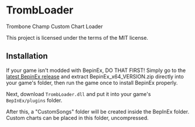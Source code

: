 # TrombLoader
Trombone Champ Custom Chart Loader

This project is licensed under the terms of the MIT license.

## Installation
If your game isn't modded with BepinEx, DO THAT FIRST! Simply go to the [latest BepinEx release](https://github.com/BepInEx/BepInEx/releases/latest) and extract BepinEx_x64_VERSION.zip directly into your game's folder, then run the game once to install BepinEx properly.

Next, download `TrombLoader.dll` and put it into your game's `BepInEx/plugins` folder.

After this, a "CustomSongs" folder will be created inside the BepInEx folder. Custom charts can be placed in this folder, uncompressed.
